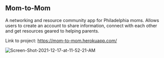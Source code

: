 ## Mom-to-Mom
A networking and resource community app for Philadelphia moms. Allows users to create an account to share information, connect with each other and get resources geared to helping parents.

Link to project: https://mom-to-mom.herokuapp.com/

<img src="https://i.ibb.co/85WgkgH/Screen-Shot-2021-12-17-at-11-52-21-AM.png" alt="Screen-Shot-2021-12-17-at-11-52-21-AM" border="0">


